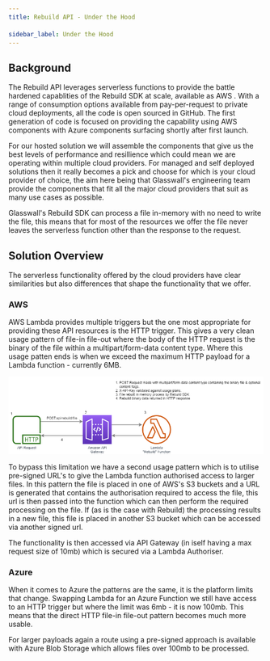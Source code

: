 ```yaml
---
title: Rebuild API - Under the Hood

sidebar_label: Under the Hood
---
```


## Background

The Rebuild API leverages serverless functions to provide the battle hardened capablities of the Rebuild SDK at scale, available as AWS . With a range of consumption options available from pay-per-request to private cloud deployments, all the code is open sourced in GitHub. The first generation of code is focused on providing the capability using AWS components with Azure components surfacing shortly after first launch.

For our hosted solution we will assemble the components that give us the best levels of performance and resillience which could mean we are operating within multiple cloud providers. For managed and self deployed solutions then it really becomes a pick and choose for which is your cloud provider of choice, the aim here being that Glasswall's engineering team provide the components that fit all the major cloud providers that suit as many use cases as possible.

Glasswall's Rebuild SDK can process a file in-memory with no need to write the file, this means that for most of the resources we offer the file never leaves the serverless function other than the response to the request.

## Solution Overview

The serverless functionality offered by the cloud providers have clear similarities but also differences that shape the functionality that we offer. 

### AWS

AWS Lambda provides multiple triggers but the one most appropriate for providing these API resources is the HTTP trigger. This gives a very clean usage pattern of file-in file-out where the body of the HTTP request is the binary of the file within a multipart/form-data content type. Where this usage patten ends is when we exceed the maximum HTTP payload for a Lambda function - currently 6MB. 

 ![Figure1](/img/Rebuild-File-Architecture.png)

To bypass this limitation we have a second usage pattern which is to utilise pre-signed URL's to give the Lambda function authorised access to larger files. In this pattern the file is placed in one of AWS's S3 buckets and a URL is generated that contains the authorisation required to access the file, this url is then passed into the function which can then perform the required processing on the file. If (as is the case with Rebuild) the processing results in a new file, this file is placed in another S3 bucket which can be accessed via another signed url.

The functionality is then accessed via API Gateway (in iself having a max request size of 10mb) which is secured via a Lambda Authoriser.

### Azure

When it comes to Azure the patterns are the same, it is the platform limits that change. Swapping Lambda for an Azure Function we still have access to an HTTP trigger but where the limit was 6mb - it is now 100mb. This means that the direct HTTP file-in file-out pattern becomes much more usable.

For larger payloads again a route using a pre-signed approach is available with Azure Blob Storage which allows files over 100mb to be processed.


 